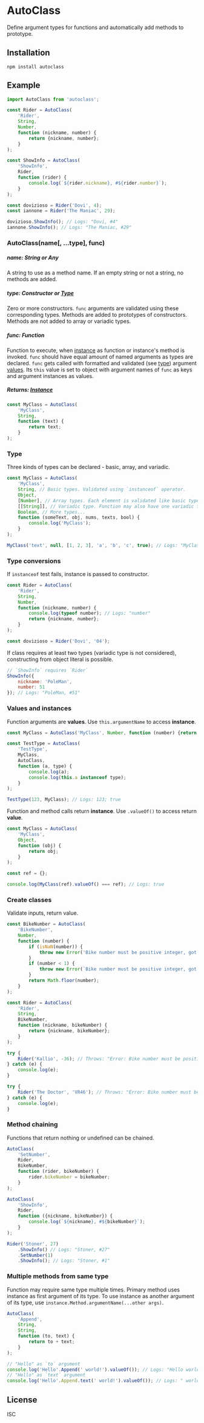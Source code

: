 # AutoClass

Define argument types for functions and automatically add methods to prototype.

## Installation

```
npm install autoclass
```

## Example

```js
import AutoClass from 'autoclass';

const Rider = AutoClass(
    'Rider',
    String,
    Number,
    function (nickname, number) {
        return {nickname, number};
    }
);

const ShowInfo = AutoClass(
    'ShowInfo',
    Rider,
    function (rider) {
        console.log(`${rider.nickname}, #${rider.number}`);
    }
);

const dovizioso = Rider('Dovi', 4);
const iannone = Rider('The Maniac', 29);

dovizioso.ShowInfo(); // Logs: "Dovi, #4"
iannone.ShowInfo(); // Logs: "The Maniac, #29"
```

### AutoClass(name[, ...type], func)

##### name: **String** or **Any**

A string to use as a method name. If an empty string or not a string, no methods are added.

##### type: **Constructor** or [Type](#type)

Zero or more constructors. `func` arguments are validated using these corresponding types. Methods are added to prototypes of constructors. Methods are not added to array or variadic types.

##### func: **Function**

Function to execute, when [instance](#values-and-instances) as function or instance's method is invoked. `func` should have equal amount of named arguments as types are declared. `func` gets called with formatted and validated (see [type](#type)) argument [values](#values-and-instances). Its `this` value is set to object with argument names of `func` as keys and argument instances as values.

##### Returns: [Instance](#values-and-instances)

```js
const MyClass = AutoClass(
    'MyClass',
    String,
    function (text) {
        return text;
    }
);
```

### Type

Three kinds of types can be declared - basic, array, and variadic.

```js
const MyClass = AutoClass(
    'MyClass',
    String, // Basic types. Validated using `instanceof` operator.
    Object,
    [Number], // Array types. Each element is validated like basic type.
    [[String]], // Variadic type. Function may also have one variadic type. Validated like array type.
    Boolean, // More types...
    function (someText, obj, nums, texts, bool) {
        console.log('MyClass');
    }
);

MyClass('text', null, [1, 2, 3], 'a', 'b', 'c', true); // Logs: "MyClass"
```

### Type conversions

If `instanceof` test fails, instance is passed to constructor.

```js
const Rider = AutoClass(
    'Rider',
    String,
    Number,
    function (nickname, number) {
        console.log(typeof number); // Logs: "number"
        return {nickname, number};
    }
);

const dovizioso = Rider('Dovi', '04');
```

If class requires at least two types (variadic type is not considered), constructing from object literal is possible.

```js
// `ShowInfo` requires `Rider`
ShowInfo({
    nickname: 'PoleMan',
    number: 51
}); // Logs: "PoleMan, #51"
```

### Values and instances

Function arguments are **values**. Use `this.argumentName` to access **instance**.

```js
const MyClass = AutoClass('MyClass', Number, function (number) {return number;});

const TestType = AutoClass(
    'TestType',
    MyClass,
    AutoClass,
    function (a, type) {
        console.log(a);
        console.log(this.a instanceof type);
    }
);

TestType(123, MyClass); // Logs: 123; true
```

Function and method calls return **instance**. Use `.valueOf()` to access return **value**.

```js
const MyClass = AutoClass(
    'MyClass',
    Object,
    function (obj) {
        return obj;
    }
);

const ref = {};

console.log(MyClass(ref).valueOf() === ref); // Logs: true
```

### Create classes

Validate inputs, return value.

```js
const BikeNumber = AutoClass(
    'BikeNumber',
    Number,
    function (number) {
        if (isNaN(number)) {
            throw new Error('Bike number must be positive integer, got NaN.');
        }
        if (number < 1) {
            throw new Error(`Bike number must be positive integer, got ${number}.`);
        }
        return Math.floor(number);
    }
);

const Rider = AutoClass(
    'Rider',
    String,
    BikeNumber,
    function (nickname, bikeNumber) {
        return {nickname, bikeNumber};
    }
);

try {
    Rider('Kallio', -36); // Throws: "Error: Bike number must be positive integer, got -36."
} catch (e) {
    console.log(e);
}

try {
    Rider('The Doctor', 'VR46'); // Throws: "Error: Bike number must be positive integer, got NaN."
} catch (e) {
    console.log(e);
}
```

### Method chaining

Functions that return nothing or undefined can be chained.

```js
AutoClass(
    'SetNumber',
    Rider,
    BikeNumber,
    function (rider, bikeNumber) {
        rider.bikeNumber = bikeNumber;
    }
);

AutoClass(
    'ShowInfo',
    Rider,
    function ({nickname, bikeNumber}) {
        console.log(`${nickname}, #${bikeNumber}`);
    }
);

Rider('Stoner', 27)
    .ShowInfo() // Logs: "Stoner, #27"
    .SetNumber(1)
    .ShowInfo(); // Logs: "Stoner, #1"
```

### Multiple methods from same type

Function may require same type multiple times. Primary method uses instance as first argument of its type. To use instance as another argument of its type, use `instance.Method.argumentName(...other args)`.

```js
AutoClass(
    'Append',
    String,
    String,
    function (to, text) {
        return to + text;
    }
);

// "Hello" as `to` argument
console.log('Hello'.Append(' world!').valueOf()); // Logs: "Hello world!"
// "Hello" as `text` argument
console.log('Hello'.Append.text(' world!').valueOf()); // Logs: " world!Hello"
```

## License

ISC

